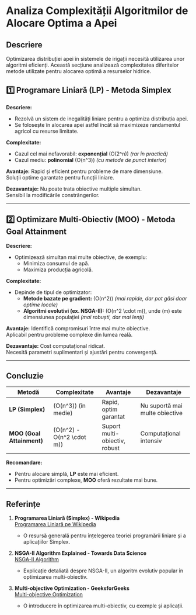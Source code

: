 # Analiza Complexității Algoritmilor de Alocare Optima a Apei

## Descriere
Optimizarea distribuției apei în sistemele de irigații necesită utilizarea unor algoritmi eficienți. Această secțiune analizează complexitatea diferitelor metode utilizate pentru alocarea optimă a resurselor hidrice.

## 1️⃣ Programare Liniară (LP) - Metoda Simplex
**Descriere:**
- Rezolvă un sistem de inegalități liniare pentru a optimiza distribuția apei.
- Se folosește în alocarea apei astfel încât să maximizeze randamentul agricol cu resurse limitate.

**Complexitate:**
- Cazul cel mai nefavorabil: **exponențial** \(O(2^n)\) *(rar în practică)*
- Cazul mediu: **polinomial** \(O(n^3)\) *(cu metode de punct interior)*

**Avantaje:**
 Rapid și eficient pentru probleme de mare dimensiune.  
 Soluții optime garantate pentru funcții liniare.

**Dezavantaje:**
 Nu poate trata obiective multiple simultan.  
 Sensibil la modificările constrângerilor.

---

## 2️⃣ Optimizare Multi-Obiectiv (MOO) - Metoda Goal Attainment
**Descriere:**
- Optimizează simultan mai multe obiective, de exemplu:
  - Minimiza consumul de apă.
  - Maximiza producția agricolă.

**Complexitate:**
- Depinde de tipul de optimizator:
  - **Metode bazate pe gradient:** \(O(n^2)\) *(mai rapide, dar pot găsi doar optime locale)*
  - **Algoritmi evolutivi (ex. NSGA-II):** \(O(n^2 \cdot m)\), unde \(m\) este dimensiunea populației *(mai robuști, dar mai lenți)*

**Avantaje:**
 Identifică compromisuri între mai multe obiective.  
 Aplicabil pentru probleme complexe din lumea reală.

**Dezavantaje:**
 Cost computațional ridicat.  
 Necesită parametri suplimentari și ajustări pentru convergență.

---

##  Concluzie
| Metodă | Complexitate | Avantaje | Dezavantaje |
|--------|-------------|-----------|-------------|
| **LP (Simplex)** | \(O(n^3)\) (în medie) | Rapid, optim garantat | Nu suportă mai multe obiective |
| **MOO (Goal Attainment)** | \(O(n^2) - O(n^2 \cdot m)\) | Suport multi-obiectiv, robust | Computațional intensiv |

**Recomandare:**
- Pentru alocare simplă, **LP** este mai eficient.
- Pentru optimizări complexe, **MOO** oferă rezultate mai bune.

---

## Referințe

1. **Programarea Liniară (Simplex) - Wikipedia**  
   [Programarea Liniară pe Wikipedia](https://ro.wikipedia.org/wiki/Programare_liniar%C4%83)  
   - O resursă generală pentru înțelegerea teoriei programării liniare și a aplicațiilor Simplex.

2. **NSGA-II Algorithm Explained - Towards Data Science**  
   [NSGA-II Algorithm](https://towardsdatascience.com/nsga-ii-algorithm-theory-and-implementation-a5a90d60e17e)  
   - Explicație detaliată despre NSGA-II, un algoritm evolutiv popular în optimizarea multi-obiectiv.

3. **Multi-objective Optimization - GeeksforGeeks**  
   [Multi-objective Optimization](https://www.geeksforgeeks.org/multi-objective-optimization-in-machine-learning/)  
   - O introducere în optimizarea multi-obiectiv, cu exemple și aplicații.
